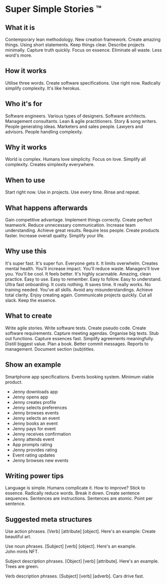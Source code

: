 # Super Simple Stories ™

## What it is
Contemporary lean methodology. New creation framework. Create amazing things. Using short statements. Keep things clear. Describe projects minimally. Capture truth quickly. Focus on essence. Eliminate all waste. Less word's more. 

## How it works
Utilise three words. Create software specifications. Use right now. Radically simplify complexity. It's like herokus.

## Who it's for 
Software engineers. Various types of designers. Software architects. Management consultants. Lean & agile practitioners. Story & song writers. People generating ideas. Marketers and sales people. Lawyers and advisors. People handling complexity. 

## Why it works
World is complex. Humans love simplicity. Focus on love. Simplify all complexity. Creates simplexity everywhere. 

## When to use 
Start right now. Use in projects. Use every time. Rinse and repeat. 

## What happens afterwards
Gain competitive advantage. Implement things correctly. Create perfect teamwork. Reduce unnecessary communication. Increase team understanding. Achieve great results. Require less people. Create products faster. Increase overall quality. Simplify your life.

## Why use this
It's super fast. It's super fun. Everyone gets it. It limits overwhelm. Creates mental health. You'll increase impact. You'll reduce waste. Managers'll love you. You'll be cool. It feels better. It's highly scannable. Amazing, clean practice. Easy to use. Easy to remember. Easy to follow. Easy to understand. Ultra fast onboarding. It costs nothing. It saves time. It really works. No training needed. You've all skills. Avoid any misunderstandings. Achieve total clarity. Enjoy creating again. Communicate projects quickly. Cut all slack. Keep the essence. 

## What to create 
Write agile stories. Write software tests. Create pseudo code. Create software requirements. Capture meeting agendas. Organise big texts. Stub out functions. Capture essences fast. Simplify agreements meaningfully. Distill biggest value. Plan a book. Better commit messages. Reports to management. Document section (sub)titles.

## Show an example 
Smartphone app specifications. Events booking system. Minimum viable product.

* Jenny downloads app 
* Jenny opens app 
* Jenny creates profile 
* Jenny selects preferences 
* Jenny browses events 
* Jenny selects an event 
* Jenny books an event 
* Jenny pays for event 
* Jenny receives confirmation 
* Jenny attends event 
* App prompts rating 
* Jenny provides rating 
* Event rating updates 
* Jenny browses new events

## Writing power tips

Language is simple. Humans complicate it. How to improve? Stick to essence. Radically reduce words. Break it down. Create sentence sequences. Sentences are instructions. Sentences are atomic. Point per sentence. 

## Suggested meta structures

Use action phrases. 
[Verb] [attribute] [object]. 
Here's an example: 
Create beautiful art.

Use noun phrases. 
[Subject] [verb] [object]. 
Here's an example.  
John mints NFT.

Subject description phrases.
[Object] [verb] [attribute]. 
Here's an example.
Trees are green.

Verb description phrases.
[Subject] [verb] [adverb]. 
Cars drive fast.